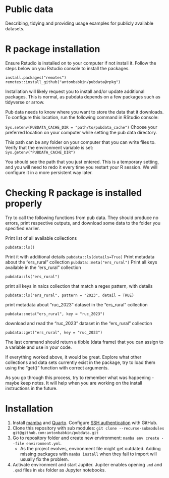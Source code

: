 # Public data

Describing, tidying and providing usage examples for publicly available datasets.

# R package installation

Ensure Rstudio is installed on to your computer if not install it. Follow the steps below on you Rstudio console to install the packages.

```         
install.packages("remotes")
remotes::install_github("antonbabkin/pubdata@rpkg")
```

Installation will likely request you to install and/or update additional packages. This is normal, as pubdata depends on a few packages such as tidyverse or arrow.

Pub data needs to know where you want to store the data that it downloads. To configure this location, run the following command in RStudio console:

`Sys.setenv(PUBDATA_CACHE_DIR = "path/to/pubdata_cache")` Choose your preferred location on your computer while setting the pub data directory.

This path can be any folder on your computer that you can write files to. Verify that the environment variable is set: `Sys.getenv("PUBDATA_CACHE_DIR")`

You should see the path that you just entered. This is a temporary setting, and you will need to redo it every time you restart your R session. We will configure it in a more persistent way later.

# Checking R package is installed properly

Try to call the following functions from pub data. They should produce no errors, print respective outputs, and download some data to the folder you specified earlier.

Print list of all available collections

`pubdata::ls()`

Print it with additional details `pubdata::ls(details=True)` Print metadata about the “ers_rural” collection `pubdata::meta("ers_rural")` Print all keys available in the “ers_rural” collection

`pubdata::ls("ers_rural")`

print all keys in naics collection that match a regex pattern, with details

`pubdata::ls("ers_rural", pattern = "2023", detail = TRUE)`

print metadata about “ruc_2023” dataset in the “ers_rural” collection

`pubdata::meta("ers_rural", key = "ruc_2023")`

download and read the “ruc_2023” dataset in the “ers_rural” collection

`pubdata::get("ers_rural", key = "ruc_2023")`

The last command should return a tibble (data frame) that you can assign to a variable and use in your code.

If everything worked above, it would be great. Explore what other collections and data sets currently exist in the package, try to load them using the “get()” function with correct arguments.

As you go through this process, try to remember what was happening - maybe keep notes. It will help when you are working on the install instructions in the future.

# Installation

1.  Install [mamba](https://mamba.readthedocs.io/en/latest/index.html) and [Quarto](https://quarto.org/). Configure [SSH authentication](https://docs.github.com/en/authentication/connecting-to-github-with-ssh) with GitHub.
2.  Clone this repository with sub modules: `git clone --recurse-submodules git@github.com:antonbabkin/pubdata.git`
3.  Go to repository folder and create new environment: `mamba env create --file environment.yml`.
    -   As the project evolves, environment file might get outdated. Adding missing packages with `mamba install` when they fail to import will usually fix the problem.
4.  Activate environment and start Jupiter. Jupiter enables opening `.md` and `.qmd` files in `nbs` folder as Jupyter notebooks.
